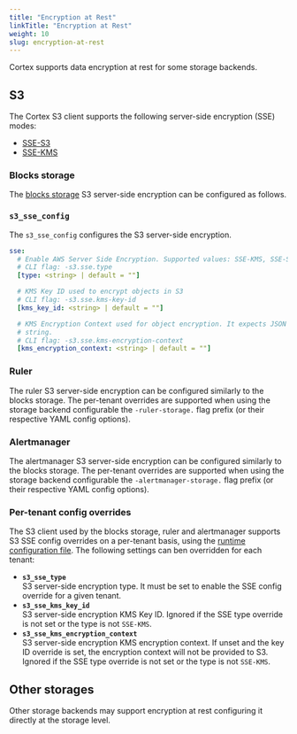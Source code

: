 ```yaml
---
title: "Encryption at Rest"
linkTitle: "Encryption at Rest"
weight: 10
slug: encryption-at-rest
---
```


Cortex supports data encryption at rest for some storage backends.

## S3

The Cortex S3 client supports the following server-side encryption (SSE) modes:

- [SSE-S3](https://docs.aws.amazon.com/AmazonS3/latest/dev/UsingServerSideEncryption.html)
- [SSE-KMS](https://docs.aws.amazon.com/AmazonS3/latest/dev/UsingKMSEncryption.html)

### Blocks storage

The [blocks storage](../blocks-storage/_index.md) S3 server-side encryption can be configured as follows.

### `s3_sse_config`

The `s3_sse_config` configures the S3 server-side encryption.

```yaml
sse:
  # Enable AWS Server Side Encryption. Supported values: SSE-KMS, SSE-S3.
  # CLI flag: -s3.sse.type
  [type: <string> | default = ""]

  # KMS Key ID used to encrypt objects in S3
  # CLI flag: -s3.sse.kms-key-id
  [kms_key_id: <string> | default = ""]

  # KMS Encryption Context used for object encryption. It expects JSON formatted
  # string.
  # CLI flag: -s3.sse.kms-encryption-context
  [kms_encryption_context: <string> | default = ""]
```

### Ruler

The ruler S3 server-side encryption can be configured similarly to the blocks storage. The per-tenant overrides are supported when using the storage backend configurable the `-ruler-storage.` flag prefix (or their respective YAML config options).

### Alertmanager

The alertmanager S3 server-side encryption can be configured similarly to the blocks storage. The per-tenant overrides are supported when using the storage backend configurable the `-alertmanager-storage.` flag prefix (or their respective YAML config options).

### Per-tenant config overrides

The S3 client used by the blocks storage, ruler and alertmanager supports S3 SSE config overrides on a per-tenant basis, using the [runtime configuration file](../configuration/arguments.md#runtime-configuration-file).
The following settings can ben overridden for each tenant:

- **`s3_sse_type`**<br />
  S3 server-side encryption type. It must be set to enable the SSE config override for a given tenant.
- **`s3_sse_kms_key_id`**<br />
  S3 server-side encryption KMS Key ID. Ignored if the SSE type override is not set or the type is not `SSE-KMS`.
- **`s3_sse_kms_encryption_context`**<br />
  S3 server-side encryption KMS encryption context. If unset and the key ID override is set, the encryption context will not be provided to S3. Ignored if the SSE type override is not set or the type is not `SSE-KMS`.

## Other storages

Other storage backends may support encryption at rest configuring it directly at the storage level.
